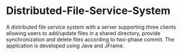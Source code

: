 # Distributed-File-Service-System
A distributed file service system with a server supporting three clients allowing users to add/update files in a shared directory, provide synchronization and delete files according to two-phase commit. The application is developed using Java and JFrame.
